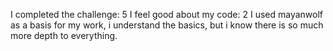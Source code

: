 I completed the challenge: 5
I feel good about my code: 2
I used mayanwolf as a basis for my work, i understand the basics, but i know there is so much more depth to everything.
```
